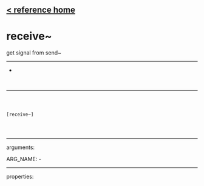 [< reference home](ceammc_lib.html)
---

# receive~


get signal from send~

---

-
<br>


---


```



[receive~]


            
```

---
arguments:

ARG_NAME: -<br>

---
properties:


